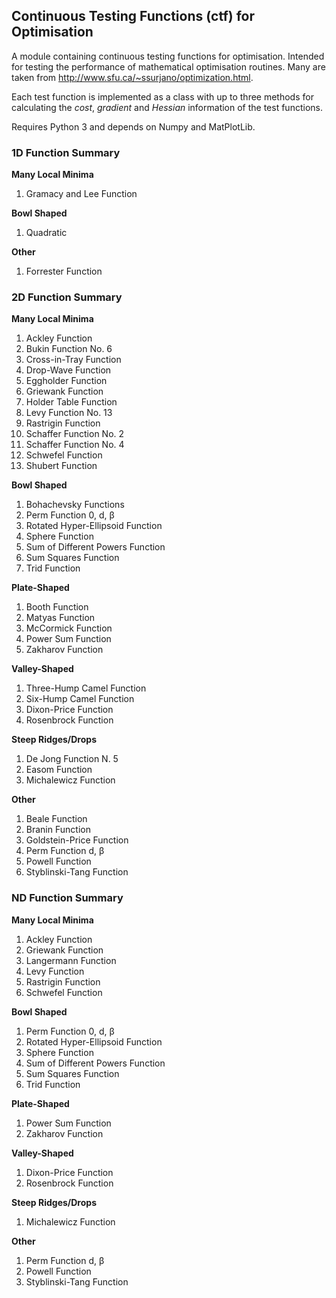 ## Continuous Testing Functions (ctf) for Optimisation

A module containing continuous testing functions for optimisation. Intended for testing the performance of mathematical optimisation routines. Many are taken from http://www.sfu.ca/~ssurjano/optimization.html.

Each test function is implemented as a class with up to three methods for calculating the *cost*, *gradient* and *Hessian* information of the test functions.

Requires Python 3 and depends on Numpy and MatPlotLib.


### 1D Function Summary

**Many Local Minima**

  1. Gramacy and Lee Function


**Bowl Shaped**

  1. Quadratic
  

**Other**

  1. Forrester Function


### 2D Function Summary

**Many Local Minima**

  1. Ackley Function
  1. Bukin Function No. 6
  1. Cross-in-Tray Function
  1. Drop-Wave Function
  1. Eggholder Function
  1. Griewank Function
  1. Holder Table Function
  1. Levy Function No. 13
  1. Rastrigin Function
  1. Schaffer Function No. 2
  1. Schaffer Function No. 4
  1. Schwefel Function
  1. Shubert Function


**Bowl Shaped**

  1. Bohachevsky Functions
  1. Perm Function 0, d, β
  1. Rotated Hyper-Ellipsoid Function
  1. Sphere Function
  1. Sum of Different Powers Function
  1. Sum Squares Function
  1. Trid Function


**Plate-Shaped**

  1. Booth Function
  1. Matyas Function
  1. McCormick Function
  1. Power Sum Function
  1. Zakharov Function


**Valley-Shaped**

  1. Three-Hump Camel Function
  1. Six-Hump Camel Function
  1. Dixon-Price Function
  1. Rosenbrock Function


**Steep Ridges/Drops**

  1. De Jong Function N. 5
  1. Easom Function
  1. Michalewicz Function


**Other**

  1. Beale Function
  1. Branin Function
  1. Goldstein-Price Function
  1. Perm Function d, β
  1. Powell Function
  1. Styblinski-Tang Function


### ND Function Summary

**Many Local Minima**

  1. Ackley Function
  1. Griewank Function
  1. Langermann Function
  1. Levy Function
  1. Rastrigin Function
  1. Schwefel Function


**Bowl Shaped**

  1. Perm Function 0, d, β
  1. Rotated Hyper-Ellipsoid Function
  1. Sphere Function
  1. Sum of Different Powers Function
  1. Sum Squares Function
  1. Trid Function


**Plate-Shaped**

  1. Power Sum Function
  1. Zakharov Function


**Valley-Shaped**

  1. Dixon-Price Function
  1. Rosenbrock Function


**Steep Ridges/Drops**

  1. Michalewicz Function


**Other**

  1. Perm Function d, β
  1. Powell Function
  1. Styblinski-Tang Function



